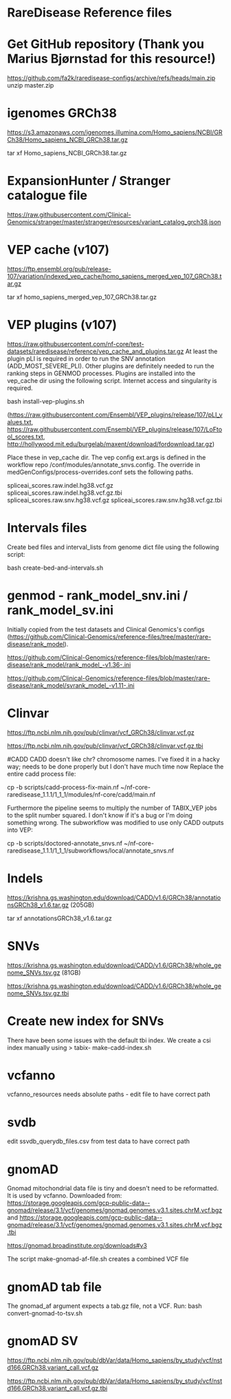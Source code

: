 # RareDisease Reference files

# Get GitHub repository (Thank you Marius Bjørnstad for this resource!)
https://github.com/fa2k/raredisease-configs/archive/refs/heads/main.zip
unzip master.zip

# igenomes GRCh38
https://s3.amazonaws.com/igenomes.illumina.com/Homo_sapiens/NCBI/GRCh38/Homo_sapiens_NCBI_GRCh38.tar.gz

tar xf Homo_sapiens_NCBI_GRCh38.tar.gz

# ExpansionHunter / Stranger catalogue file
https://raw.githubusercontent.com/Clinical-Genomics/stranger/master/stranger/resources/variant_catalog_grch38.json

# VEP cache (v107)
https://ftp.ensembl.org/pub/release-107/variation/indexed_vep_cache/homo_sapiens_merged_vep_107_GRCh38.tar.gz

tar xf homo_sapiens_merged_vep_107_GRCh38.tar.gz

# VEP plugins (v107)
https://raw.githubusercontent.com/nf-core/test-datasets/raredisease/reference/vep_cache_and_plugins.tar.gz
At least the plugin pLI is required in order to run the SNV annotation (ADD_MOST_SEVERE_PLI). Other plugins are definitely needed to run the ranking steps in GENMOD processes. Plugins are installed into the vep_cache dir using the following script. Internet access and singularity is required.

bash install-vep-plugins.sh

(https://raw.githubusercontent.com/Ensembl/VEP_plugins/release/107/pLI_values.txt, https://raw.githubusercontent.com/Ensembl/VEP_plugins/release/107/LoFtool_scores.txt, http://hollywood.mit.edu/burgelab/maxent/download/fordownload.tar.gz)

Place these in vep_cache dir. The vep config ext.args is defined in the workflow repo <raredisease>/conf/modules/annotate_snvs.config. The override in medGenConfigs/process-overrides.conf sets the following paths.

spliceai_scores.raw.indel.hg38.vcf.gz
spliceai_scores.raw.indel.hg38.vcf.gz.tbi
spliceai_scores.raw.snv.hg38.vcf.gz
spliceai_scores.raw.snv.hg38.vcf.gz.tbi

# Intervals files
Create bed files and interval_lists from genome dict file using the following script:

bash create-bed-and-intervals.sh


# genmod - rank_model_snv.ini / rank_model_sv.ini
Initially copied from the test datasets and Clinical Genomics's configs (https://github.com/Clinical-Genomics/reference-files/tree/master/rare-disease/rank_model).

https://github.com/Clinical-Genomics/reference-files/blob/master/rare-disease/rank_model/rank_model_-v1.36-.ini

https://github.com/Clinical-Genomics/reference-files/blob/master/rare-disease/rank_model/svrank_model_-v1.11-.ini

# Clinvar
https://ftp.ncbi.nlm.nih.gov/pub/clinvar/vcf_GRCh38/clinvar.vcf.gz

https://ftp.ncbi.nlm.nih.gov/pub/clinvar/vcf_GRCh38/clinvar.vcf.gz.tbi


#CADD
CADD doesn't like chr? chromosome names. I've fixed it in a hacky way; needs to be done properly but I don't have much time now Replace the entire cadd process file:

cp -b scripts/cadd-process-fix-main.nf ~/nf-core-raredisease_1.1.1/1_1_1/modules/nf-core/cadd/main.nf

Furthermore the pipeline seems to multiply the number of TABIX_VEP jobs to the split number squared. I don't know if it's a bug or I'm doing something wrong. The subworkflow was modified to use only CADD outputs into VEP:

cp -b scripts/doctored-annotate_snvs.nf ~/nf-core-raredisease_1.1.1/1_1_1/subworkflows/local/annotate_snvs.nf

# Indels
https://krishna.gs.washington.edu/download/CADD/v1.6/GRCh38/annotationsGRCh38_v1.6.tar.gz (205GB)

tar xf annotationsGRCh38_v1.6.tar.gz

# SNVs
https://krishna.gs.washington.edu/download/CADD/v1.6/GRCh38/whole_genome_SNVs.tsv.gz (81GB)

https://krishna.gs.washington.edu/download/CADD/v1.6/GRCh38/whole_genome_SNVs.tsv.gz.tbi

# Create new index for SNVs
There have been some issues with the default tbi index. We create a csi index manually using > tabix- make-cadd-index.sh

# vcfanno
vcfanno_resources needs absolute paths - edit file to have correct path

# svdb
edit ssvdb_querydb_files.csv from test data to have correct path

# gnomAD
Gnomad mitochondrial data file is tiny and doesn't need to be reformatted. It is used by vcfanno. Downloaded from:
https://storage.googleapis.com/gcp-public-data--gnomad/release/3.1/vcf/genomes/gnomad.genomes.v3.1.sites.chrM.vcf.bgz
and
https://storage.googleapis.com/gcp-public-data--gnomad/release/3.1/vcf/genomes/gnomad.genomes.v3.1.sites.chrM.vcf.bgz.tbi

https://gnomad.broadinstitute.org/downloads#v3

The script make-gnomad-af-file.sh creates a combined VCF file
  
# gnomAD tab file
The gnomad_af argument expects a tab.gz file, not a VCF. Run:
bash convert-gnomad-to-tsv.sh

# gnomAD SV
https://ftp.ncbi.nlm.nih.gov/pub/dbVar/data/Homo_sapiens/by_study/vcf/nstd166.GRCh38.variant_call.vcf.gz

https://ftp.ncbi.nlm.nih.gov/pub/dbVar/data/Homo_sapiens/by_study/vcf/nstd166.GRCh38.variant_call.vcf.gz.tbi


